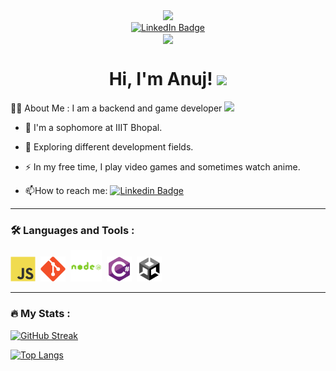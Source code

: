 <div id="header" align="center">
  <img src="https://media.giphy.com/media/h96pDOh6nubnUCVbvE/giphy.gif" width="450"/>
  
  <div id="badges" align="center">
  <a href="https://www.linkedin.com/in/anuj-punekar/">
    <img src="https://img.shields.io/badge/LinkedIn-blue?style=for-the-badge&logo=linkedin&logoColor=white" alt="LinkedIn Badge"/>
    </a>
  </div>
    <img src="https://komarev.com/ghpvc/?username=ppman216&style=flat-square&color=blue" align="center"/>
    <h1>
    Hi, I'm Anuj!
    <img src="https://media.giphy.com/media/hvRJCLFzcasrR4ia7z/giphy.gif" width="30px"/>
    </h1> 
</div>

:technologist: About Me : I am a backend and game developer <img src="https://media.giphy.com/media/WUlplcMpOCEmTGBtBW/giphy.gif" width="30">
- :telescope: I'm a sophomore at IIIT Bhopal.

- :seedling: Exploring different development fields.

- :zap: In my free time, I play video games and sometimes watch anime.

- :mailbox:How to reach me: [![Linkedin Badge](https://img.shields.io/badge/-AnujPunekar-blue?style=flat&logo=Linkedin&logoColor=white)](https://www.linkedin.com/in/anuj-punekar/)

---

### :hammer_and_wrench: Languages and Tools : 
<div>
  <img src="https://github.com/devicons/devicon/blob/master/icons/javascript/javascript-original.svg" title="JavaScript" alt="JavaScript" width="40" height="40"/>&nbsp;
  <img src="https://github.com/devicons/devicon/blob/master/icons/git/git-plain.svg" title="Git" **alt="Git" width="40" height="40"/>&nbsp;
  <img src="https://github.com/devicons/devicon/blob/master/icons/nodejs/nodejs-plain-wordmark.svg" title="NodeJS" alt="NodeJS" width="50" height="50"/>&nbsp;
  <img src="https://github.com/devicons/devicon/blob/master/icons/csharp/csharp-original.svg" title="C#" alt="C#" width="40" height="40"/>&nbsp;
  <img src="https://github.com/devicons/devicon/blob/master/icons/unity/unity-original.svg" title="Unity" alt="Unity" width="40" height="40"/>&nbsp;
</div>

---

### :fire: My Stats : 

[![GitHub Streak](http://github-readme-streak-stats.herokuapp.com?user=ppman216&theme=dark&background=000000)](https://git.io/streak-stats)

[![Top Langs](https://github-readme-stats.vercel.app/api/top-langs/?username=ppman216&theme=dark&background=000000&env=PAT_1)](https://github.com/anuraghazra/github-readme-stats)
